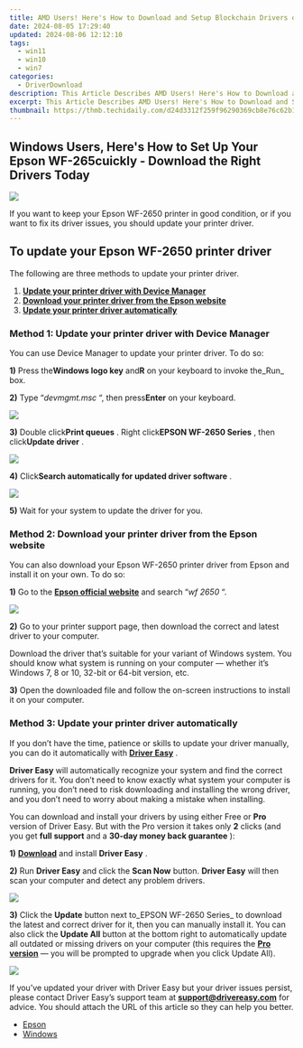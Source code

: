 ```yaml
---
title: AMD Users! Here's How to Download and Setup Blockchain Drivers on Windows Systems
date: 2024-08-05 17:29:40
updated: 2024-08-06 12:12:10
tags:
  - win11
  - win10
  - win7
categories:
  - DriverDownload
description: This Article Describes AMD Users! Here's How to Download and Setup Blockchain Drivers on Windows Systems
excerpt: This Article Describes AMD Users! Here's How to Download and Setup Blockchain Drivers on Windows Systems
thumbnail: https://thmb.techidaily.com/d24d3312f259f96290369cb8e76c62b1a0988c7f8875e215ef19c949ace9cb7a.jpg
---
```


## Windows Users, Here's How to Set Up Your Epson WF-265cuickly - Download the Right Drivers Today

![](https://images.drivereasy.com/wp-content/uploads/2018/06/img_5b29fb57d51d9-300x230.jpg)

 If you want to keep your Epson WF-2650 printer in good condition, or if you want to fix its driver issues, you should update your printer driver.

## To update your Epson WF-2650 printer driver

The following are three methods to update your printer driver.

1. [**Update your printer driver with Device Manager**](https://tools.techidaily.com/drivereasy/download/)
2. [**Download your printer driver from the Epson website**](https://tools.techidaily.com/drivereasy/download/)
3. [**Update your printer driver automatically**](https://tools.techidaily.com/drivereasy/download/)

### Method 1: Update your printer driver with Device Manager

You can use Device Manager to update your printer driver. To do so:

**1)** Press the**Windows logo key** and**R** on your keyboard to invoke the_Run_ box.

**2)** Type “_devmgmt.msc_ “, then press**Enter** on your keyboard.

![](https://images.drivereasy.com/wp-content/uploads/2018/05/img_5b0912dd92d53.png)

**3)** Double click**Print queues** . Right click**EPSON WF-2650 Series** , then click**Update driver** .

![](https://images.drivereasy.com/wp-content/uploads/2018/06/img_5b29fa0196b62.jpg)

**4)** Click**Search automatically for updated driver software** .

![](https://images.drivereasy.com/wp-content/uploads/2018/06/img_5b29fa4793037.jpg)

**5)**  Wait for your system to update the driver for you.

### Method 2: Download your printer driver from the Epson website

 You can also download your Epson WF-2650 printer driver from Epson and install it on your own. To do so:

**1)** Go to the **[Epson official website](https://epson.com/usa)**  and search “_wf 2650_ “.

![](https://images.drivereasy.com/wp-content/uploads/2018/06/img_5b29f561b2bae.jpg)

**2)** Go to your printer support page, then download the correct and latest driver to your computer.

 Download the driver that’s suitable for your variant of Windows system. You should know what system is running on your computer — whether it’s Windows 7, 8 or 10, 32-bit or 64-bit version, etc.

**3)** Open the downloaded file and follow the on-screen instructions to install it on your computer.

### Method 3: Update your printer driver automatically

 If you don’t have the time, patience or skills to update your driver manually, you can do it automatically with [**Driver Easy**](https://tools.techidaily.com/drivereasy/download/) .

**Driver Easy**  will automatically recognize your system and find the correct drivers for it. You don’t need to know exactly what system your computer is running, you don’t need to risk downloading and installing the wrong driver, and you don’t need to worry about making a mistake when installing.

 You can download and install your drivers by using either Free or **Pro**  version of Driver Easy. But with the Pro version it takes only **2**  clicks (and you get **full support** and a **30-day money back guarantee** ):

**1)** [**Download**](https://tools.techidaily.com/drivereasy/download/) and install **Driver Easy** .

**2)** Run **Driver Easy** and click the **Scan Now** button. **Driver Easy**  will then scan your computer and detect any problem drivers.

![](https://images.drivereasy.com/wp-content/uploads/2018/06/img_5b1a66b4a3dfe.jpg)

**3)**  Click the **Update**  button next to_EPSON WF-2650 Series_ to download the latest and correct driver for it, then you can manually install it. You can also click the **Update All**  button at the bottom right to automatically update all outdated or missing drivers on your computer (this requires the **[Pro version](https://tools.techidaily.com/drivereasy/download/)**  — you will be prompted to upgrade when you click Update All).

![](https://images.drivereasy.com/wp-content/uploads/2018/06/img_5b29f74e2b381.jpg)

 If you’ve updated your driver with Driver Easy but your driver issues persist, please contact Driver Easy’s support team at **[support@drivereasy.com](https://tools.techidaily.com/drivereasy/download/)**  for advice. You should attach the URL of this article so they can help you better.

* [Epson](https://tools.techidaily.com/drivereasy/download/)
* [Windows](https://tools.techidaily.com/drivereasy/download/)

<ins class="adsbygoogle"
     style="display:block"
     data-ad-format="autorelaxed"
     data-ad-client="ca-pub-7571918770474297"
     data-ad-slot="1223367746"></ins>



<ins class="adsbygoogle"
     style="display:block"
     data-ad-client="ca-pub-7571918770474297"
     data-ad-slot="8358498916"
     data-ad-format="auto"
     data-full-width-responsive="true"></ins>
